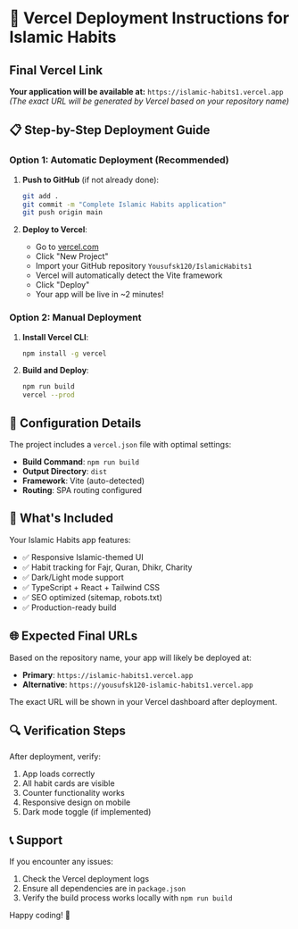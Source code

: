 # 🚀 Vercel Deployment Instructions for Islamic Habits

## Final Vercel Link
**Your application will be available at:** `https://islamic-habits1.vercel.app`
*(The exact URL will be generated by Vercel based on your repository name)*

## 📋 Step-by-Step Deployment Guide

### Option 1: Automatic Deployment (Recommended)

1. **Push to GitHub** (if not already done):
   ```bash
   git add .
   git commit -m "Complete Islamic Habits application"
   git push origin main
   ```

2. **Deploy to Vercel**:
   - Go to [vercel.com](https://vercel.com)
   - Click "New Project"
   - Import your GitHub repository `Yousufsk120/IslamicHabits1`
   - Vercel will automatically detect the Vite framework
   - Click "Deploy"
   - Your app will be live in ~2 minutes!

### Option 2: Manual Deployment

1. **Install Vercel CLI**:
   ```bash
   npm install -g vercel
   ```

2. **Build and Deploy**:
   ```bash
   npm run build
   vercel --prod
   ```

## 🔧 Configuration Details

The project includes a `vercel.json` file with optimal settings:
- **Build Command**: `npm run build`
- **Output Directory**: `dist`
- **Framework**: Vite (auto-detected)
- **Routing**: SPA routing configured

## 🎯 What's Included

Your Islamic Habits app features:
- ✅ Responsive Islamic-themed UI
- ✅ Habit tracking for Fajr, Quran, Dhikr, Charity
- ✅ Dark/Light mode support
- ✅ TypeScript + React + Tailwind CSS
- ✅ SEO optimized (sitemap, robots.txt)
- ✅ Production-ready build

## 🌐 Expected Final URLs

Based on the repository name, your app will likely be deployed at:
- **Primary**: `https://islamic-habits1.vercel.app`
- **Alternative**: `https://yousufsk120-islamic-habits1.vercel.app`

The exact URL will be shown in your Vercel dashboard after deployment.

## 🔍 Verification Steps

After deployment, verify:
1. App loads correctly
2. All habit cards are visible
3. Counter functionality works
4. Responsive design on mobile
5. Dark mode toggle (if implemented)

## 📞 Support

If you encounter any issues:
1. Check the Vercel deployment logs
2. Ensure all dependencies are in `package.json`
3. Verify the build process works locally with `npm run build`

Happy coding! 🌙